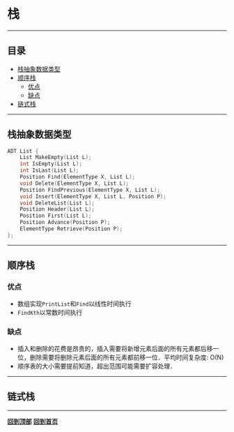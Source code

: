# 栈

----

## 目录
<!-- vim-markdown-toc GFM -->

* [栈抽象数据类型](#栈抽象数据类型)
* [顺序栈](#顺序栈)
    * [优点](#优点)
    * [缺点](#缺点)
* [链式栈](#链式栈)

<!-- vim-markdown-toc -->

----

## 栈抽象数据类型
```c
ADT List {
    List MakeEmpty(List L);
    int IsEmpty(List L);
    int IsLast(List L);
    Position Find(ElementType X, List L);
    void Delete(ElementType X, List L);
    Position FindPrevious(ElementType X, List L);
    void Insert(ElementType X, List L, Position P);
    void DeleteList(List L);
    Position Header(List L);
    Position First(List L);
    Position Advance(Position P);
    ElementType Retrieve(Position P);
};
```

----

## 顺序栈
### 优点
- 数组实现`PrintList`和`Find`以线性时间执行
- `FindKth`以常数时间执行

### 缺点
- 插入和删除的花费是昂贵的，插入需要将新增元素后面的所有元素都后移一位，删除需要将删除元素后面的所有元素都前移一位．平均时间复杂度: O(N)
- 顺序表的大小需要提前知道，超出范围可能需要扩容处理．

----

## 链式栈

----

**[回到顶部](#栈)**
**[回到首页](https://github.com/zhengqijun0121/Data-Structures-and-Algorithm-Analysis-in-C/blob/master/README.md)**

<!-- EOF -->


